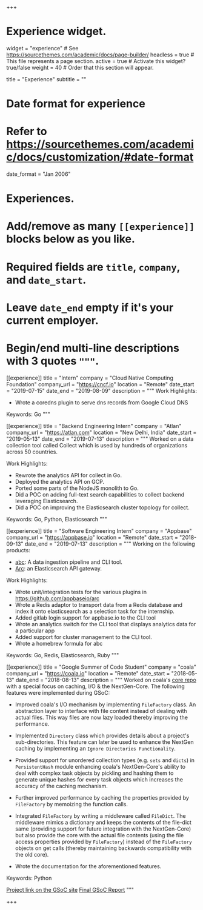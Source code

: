 
+++
# Experience widget.
widget = "experience"  # See https://sourcethemes.com/academic/docs/page-builder/
headless = true  # This file represents a page section.
active = true  # Activate this widget? true/false
weight = 40  # Order that this section will appear.

title = "Experience"
subtitle = ""

# Date format for experience
#   Refer to https://sourcethemes.com/academic/docs/customization/#date-format
date_format = "Jan 2006"

# Experiences.
#   Add/remove as many `[[experience]]` blocks below as you like.
#   Required fields are `title`, `company`, and `date_start`.
#   Leave `date_end` empty if it's your current employer.
#   Begin/end multi-line descriptions with 3 quotes `"""`.
[[experience]]
  title = "Intern"
  company = "Cloud Native Computing Foundation"
  company_url = "https://cncf.io"
  location = "Remote"
  date_start = "2019-07-15"
  date_end = "2019-08-09"
  description = """
  Work Highlights:

  * Wrote a coredns plugin to serve dns records from Google Cloud DNS

  Keywords: Go
  """

[[experience]]
  title = "Backend Engineering Intern"
  company = "Atlan"
  company_url = "https://atlan.com"
  location = "New Delhi, India"
  date_start = "2019-05-13"
  date_end = "2019-07-13"
  description = """
  Worked on a data collection tool called Collect which is used by hundreds of organizations across 50 countries.

  Work Highlights:

  * Rewrote the analytics API for collect in Go.
  * Deployed the analytics API on GCP.
  * Ported some parts of the NodeJS monolith to Go.
  * Did a POC on adding full-text search capabilities to collect backend leveraging Elasticsearch.
  * Did a POC on improving the Elasticsearch cluster topology for collect.

  Keywords: Go, Python, Elasticsearch
  """

[[experience]]
  title = "Software Engineering Intern"
  company = "Appbase"
  company_url = "https://appbase.io"
  location = "Remote"
  date_start = "2018-09-13"
  date_end = "2019-07-13"
  description = """
  Working on the following products:

  * [abc](https://github.com/appbaseio/abc/): A data ingestion pipeline and CLI tool.
  * [Arc](https://github.com/appbaseio/arc): an Elasticsearch API gateway.

  Work Highlights:

  * Wrote unit/integration tests for the various plugins in https://github.com/appbaseio/arc
  * Wrote a Redis adaptor to transport data from a Redis database and index it onto elasticsearch as a selection task for the internship.
  * Added gitlab login support for appbase.io to the CLI tool
  * Wrote an analytics switch for the CLI tool that displays analytics data for a particular app
  * Added support for cluster management to the CLI tool.
  * Wrote a homebrew formula for abc

  Keywords: Go, Redis, Elasticsearch, Ruby
  """

  [[experience]]
  title = "Google Summer of Code Student"
  company = "coala"
  company_url = "https://coala.io"
  location = "Remote"
  date_start = "2018-05-13"
  date_end = "2018-08-13"
  description = """
  Worked on coala's [core repo](https://github.com/coala/coala) with a special focus on caching, I/O & the NextGen-Core. The following features were implemented during GSoC:

  * Improved coala's I/O mechanism by implementing ``FileFactory`` class. An abstraction layer to interface with file content instead of dealing with actual files. This way files are now lazy loaded thereby improving the performance.

  * Implemented ``Directory`` class which provides details about a project's sub-directories. This feature can later be used to enhance the NextGen caching by implementing an `Ignore Directories Functionality`.

  * Provided support for unordered collection types (e.g. ``sets`` and ``dicts``) in ``PersistentHash`` module enhancing coala's NextGen-Core's ability to deal with complex task objects by pickling and hashing them to generate unique hashes for every task objects which increases the accuracy of the caching mechanism.

  * Further improved performance by caching the properties provided by ``FileFactory`` by memoizing the function calls.

  * Integrated ``FileFactory`` by writing a middleware called ``FileDict``. The middleware mimics a dictionary and keeps the contents of the file-dict same (providing support for future integration with the NextGen-Core) but also provide the core with the actual file contents (using the file access properties provided by ``FileFactory``) instead of the ``FileFactory`` objects on get calls (thereby maintaining backwards compatibility with the old core).

  * Wrote the documentation for the aforementioned features.

  Keywords: Python

  [Project link on the GSoC site](https://summerofcode.withgoogle.com/projects/#6434190552203264)
  [Final GSoC Report](https://projects.coala.io/GSoC/2018/StatusReport/palash25)
  """

+++
